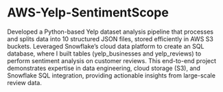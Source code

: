 # AWS-Yelp-SentimentScope
Developed a Python-based Yelp dataset analysis pipeline that processes and splits data into 10 structured JSON files, stored efficiently in AWS S3 buckets. Leveraged Snowflake’s cloud data platform to create an SQL database, where I built tables (yelp_businesses and yelp_reviews) to perform sentiment analysis on customer reviews. This end-to-end project demonstrates expertise in data engineering, cloud storage (S3), and Snowflake SQL integration, providing actionable insights from large-scale review data.

